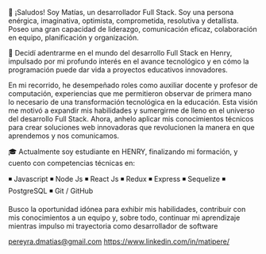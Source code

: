 👋 ¡Saludos! Soy Matías, un desarrollador Full Stack.
Soy una persona enérgica, imaginativa, optimista, comprometida, resolutiva y detallista. Poseo una gran capacidad de liderazgo, comunicación eficaz, colaboración en equipo, planificación y organización.

🌱 Decidí adentrarme en el mundo del desarrollo Full Stack en Henry, impulsado por mi profundo interés en el avance tecnológico y en cómo la programación puede dar vida a proyectos educativos innovadores.

En mi recorrido, he desempeñado roles como auxiliar docente y profesor de computación, experiencias que me permitieron observar de primera mano lo necesario de una transformación tecnológica en la educación. Esta visión me motivó a expandir mis habilidades y sumergirme de lleno en el universo del desarrollo Full Stack. Ahora, anhelo aplicar mis conocimientos técnicos para crear soluciones web innovadoras que revolucionen la manera en que aprendemos y nos comunicamos.

🎓 Actualmente soy estudiante en HENRY, finalizando mi formación, y cuento con competencias técnicas en:

◾ Javascript
◾ Node Js
◾ React Js
◾ Redux
◾ Express
◾ Sequelize
◾ PostgreSQL
◾ Git / GitHub


Busco la oportunidad idónea para exhibir mis habilidades, contribuir con mis conocimientos a un equipo y, sobre todo, continuar mi aprendizaje mientras impulso mi trayectoria como desarrollador de software

pereyra.dmatias@gmail.com
https://www.linkedin.com/in/matipere/
